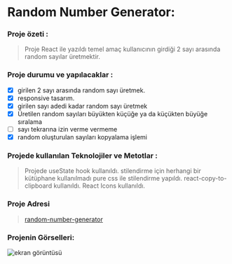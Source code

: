 # Random Number Generator:

### Proje özeti :

> Proje React ile yazıldı temel amaç kullanıcının girdiği 2 sayı arasında random sayılar üretmektir.

### Proje durumu ve yapılacaklar :

- [x] girilen 2 sayı arasında random sayı üretmek.
- [x] responsive tasarım.
- [x] girilen sayı adedi kadar random sayı üretmek
- [x] Üretilen random sayıları büyükten küçüğe ya da küçükten büyüğe sıralama
- [ ] sayı tekrarına izin verme vermeme
- [x] random oluşturulan sayıları kopyalama işlemi

### Projede kullanılan Teknolojiler ve Metotlar :

> Projede useState hook kullanıldı. stilendirme için herhangi bir kütüphane kullanılmadı pure css ile stilendirme yapıldı.
react-copy-to-clipboard kullanıldı.
React Icons kullanıldı.

### Proje Adresi

> [random-number-generator]("x.com")

### Projenin Görselleri:

![ekran görüntüsü](src/ss.gif)
